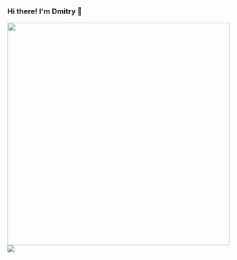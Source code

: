 ### Hi there! I'm Dmitry 👋
<div style="width:100%;height:0;padding-bottom:100%;position:relative;"><img src="https://i.giphy.com/media/3SL41WtN5l9DNdPJGs/giphy.webp" width="100%" height="100%" style="position:absolute" frameBorder="0" class="giphy-embed" allowFullScreen/></div>
<picture>
<source
  srcset="https://github-readme-stats.vercel.app/api?username=stukateev&show_icons=true&theme=dark"
  media="(prefers-color-scheme: dark)"
/>
<source
  srcset="https://github-readme-stats.vercel.app/api?username=stukateev&show_icons=true"
  media="(prefers-color-scheme: light), (prefers-color-scheme: no-preference)"
/>
<img src="https://github-readme-stats.vercel.app/api?username=anuraghazra&show_icons=true" />
</picture>

<!--
**stukateev/stukateev** is a ✨ _special_ ✨ repository because its `README.md` (this file) appears on your GitHub profile.

Here are some ideas to get you started:

- 🔭 I’m currently working on ...
- 🌱 I’m currently learning ...
- 👯 I’m looking to collaborate on ...
- 🤔 I’m looking for help with ...
- 💬 Ask me about ...
- 📫 How to reach me: ...
- 😄 Pronouns: ...
- ⚡ Fun fact: ...
-->
